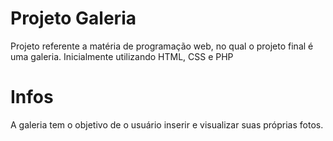 # Projeto Galeria
Projeto referente a matéria de programação web, no qual o projeto final é uma galeria. Inicialmente utilizando HTML, CSS e PHP

# Infos

A galeria tem o objetivo de o usuário inserir e visualizar suas próprias fotos.
